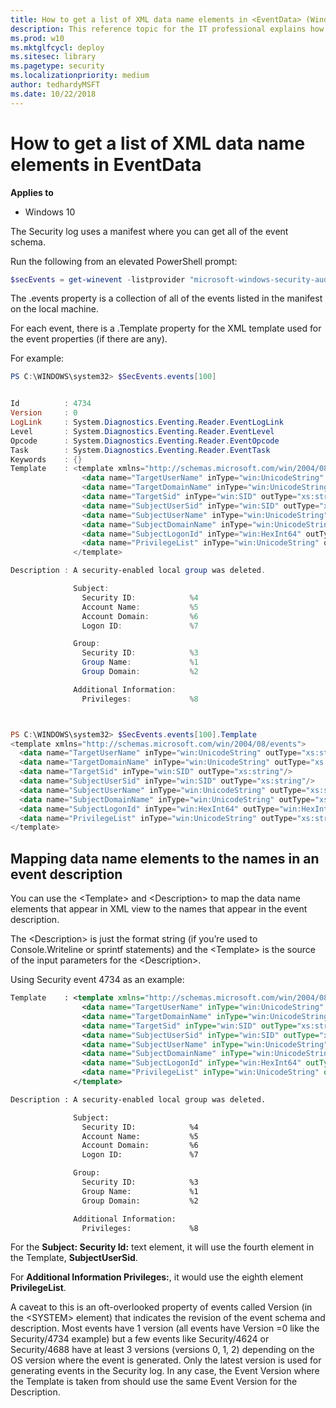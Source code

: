 ```yaml
---
title: How to get a list of XML data name elements in <EventData> (Windows 10)
description: This reference topic for the IT professional explains how to use PowerShell to get a list of XML data name elements that can appear in <EventData>.
ms.prod: w10
ms.mktglfcycl: deploy
ms.sitesec: library
ms.pagetype: security
ms.localizationpriority: medium
author: tedhardyMSFT
ms.date: 10/22/2018
---
```


# How to get a list of XML data name elements in EventData

**Applies to**
-   Windows 10

The Security log uses a manifest where you can get all of the event schema.

Run the following from an elevated PowerShell prompt:

```powershell
$secEvents = get-winevent -listprovider "microsoft-windows-security-auditing"
```

The .events property is a collection of all of the events listed in the manifest on the local machine.

For each event, there is a .Template property for the XML template used for the event properties (if there are any).

For example:

```powershell
PS C:\WINDOWS\system32> $SecEvents.events[100]


Id          : 4734
Version     : 0
LogLink     : System.Diagnostics.Eventing.Reader.EventLogLink
Level       : System.Diagnostics.Eventing.Reader.EventLevel
Opcode      : System.Diagnostics.Eventing.Reader.EventOpcode
Task        : System.Diagnostics.Eventing.Reader.EventTask
Keywords    : {}
Template    : <template xmlns="http://schemas.microsoft.com/win/2004/08/events">
                <data name="TargetUserName" inType="win:UnicodeString" outType="xs:string"/>
                <data name="TargetDomainName" inType="win:UnicodeString" outType="xs:string"/>
                <data name="TargetSid" inType="win:SID" outType="xs:string"/>
                <data name="SubjectUserSid" inType="win:SID" outType="xs:string"/>
                <data name="SubjectUserName" inType="win:UnicodeString" outType="xs:string"/>
                <data name="SubjectDomainName" inType="win:UnicodeString" outType="xs:string"/>
                <data name="SubjectLogonId" inType="win:HexInt64" outType="win:HexInt64"/>
                <data name="PrivilegeList" inType="win:UnicodeString" outType="xs:string"/>
              </template>

Description : A security-enabled local group was deleted.

              Subject:
                Security ID:            %4
                Account Name:           %5
                Account Domain:         %6
                Logon ID:               %7

              Group:
                Security ID:            %3
                Group Name:             %1
                Group Domain:           %2

              Additional Information:
                Privileges:             %8



PS C:\WINDOWS\system32> $SecEvents.events[100].Template
<template xmlns="http://schemas.microsoft.com/win/2004/08/events">
  <data name="TargetUserName" inType="win:UnicodeString" outType="xs:string"/>
  <data name="TargetDomainName" inType="win:UnicodeString" outType="xs:string"/>
  <data name="TargetSid" inType="win:SID" outType="xs:string"/>
  <data name="SubjectUserSid" inType="win:SID" outType="xs:string"/>
  <data name="SubjectUserName" inType="win:UnicodeString" outType="xs:string"/>
  <data name="SubjectDomainName" inType="win:UnicodeString" outType="xs:string"/>
  <data name="SubjectLogonId" inType="win:HexInt64" outType="win:HexInt64"/>
  <data name="PrivilegeList" inType="win:UnicodeString" outType="xs:string"/>
</template>

```

## Mapping data name elements to the names in an event description

You can use the &lt;Template&gt; and &lt;Description&gt; to map the data name elements that appear in XML view to the names that appear in the event description.

The &lt;Description&gt; is just the format string (if you’re used to Console.Writeline or sprintf statements) and the &lt;Template&gt; is the source of the input parameters for the &lt;Description&gt;.

Using Security event 4734 as an example:

```xml
Template    : <template xmlns="http://schemas.microsoft.com/win/2004/08/events">
                <data name="TargetUserName" inType="win:UnicodeString" outType="xs:string"/>
                <data name="TargetDomainName" inType="win:UnicodeString" outType="xs:string"/>
                <data name="TargetSid" inType="win:SID" outType="xs:string"/>
                <data name="SubjectUserSid" inType="win:SID" outType="xs:string"/>
                <data name="SubjectUserName" inType="win:UnicodeString" outType="xs:string"/>
                <data name="SubjectDomainName" inType="win:UnicodeString" outType="xs:string"/>
                <data name="SubjectLogonId" inType="win:HexInt64" outType="win:HexInt64"/>
                <data name="PrivilegeList" inType="win:UnicodeString" outType="xs:string"/>
              </template>

Description : A security-enabled local group was deleted.

              Subject:
                Security ID:            %4
                Account Name:           %5
                Account Domain:         %6
                Logon ID:               %7

              Group:
                Security ID:            %3
                Group Name:             %1
                Group Domain:           %2

              Additional Information:
                Privileges:             %8

```

For the **Subject: Security Id:** text element, it will use the fourth element in the Template, **SubjectUserSid**.

For **Additional Information Privileges:**, it would use the eighth element **PrivilegeList**.

A caveat to this is an oft-overlooked property of events called Version (in the &lt;SYSTEM&gt; element) that indicates the revision of the event schema and description. Most events have 1 version (all events have Version =0 like the Security/4734 example) but a few events like Security/4624 or Security/4688 have at least 3 versions (versions 0, 1, 2) depending on the OS version where the event is generated. Only the latest version is used for generating events in the Security log. In any case, the Event Version where the Template is taken from should use the same Event Version for the Description.

